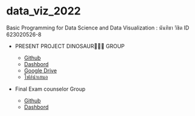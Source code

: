 # data_viz_2022
Basic Programming for Data Science and Data Visualization : นันทิชา วิชิต ID 623020526-8


* PRESENT PROJECT DINOSAUR🦖🦖🦖 GROUP
  * [Github](https://github.com/Nunticha24/data_viz_2022/blob/main/Project_Dinosaur.ipynb)
  * [Dashbord](https://datastudio.google.com/u/0/reporting/e45d8bb5-92ce-4fde-9775-7d1d568d7e6e/page/p_2b4903qotc)
  * [Google Drive](https://drive.google.com/drive/u/0/folders/1G9XaOQ1IExr0m-UwWypqGPtGzi5HE-YL)
  * [ไฟล์นำเสนอ](https://github.com/Nunticha24/data_viz_2022/blob/main/Dinosaur.pdf)

* Final Exam counselor Group
  * [Github](https://github.com/Nunticha24/data_viz_2022/blob/main/Final_Exam.ipynb)
  * [Dashbord](https://datastudio.google.com/u/0/reporting/e29790e4-be71-4996-9b93-7ddd89b816af/page/XdCqC?fbclid=IwAR0-dxS5vF1xF1fvUEiNc03VflVpfXxZJ3ORZ_KiSzZ3e-Mpby0_AxuMpQM)
